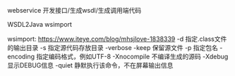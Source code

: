 
webservice 开发接口/生成wsdl/生成调用端代码

WSDL2Java
wsimport


wsimport:
    https://www.iteye.com/blog/mhsjlove-1838339
    -d <directory>	指定.class文件的输出目录
    -s <directory>	指定源代码存放目录
    -verbose
    -keep	保留源文件
    -p <pkg>	指定包名
    -encoding <encoding>	指定编码格式，例如UTF-8
    -Xnocompile	不编译生成的源码
    -Xdebug	显示DEBUG信息
    -quiet	静默执行该命令，不在屏幕输出信息
